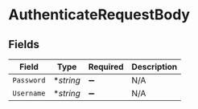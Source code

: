 # AuthenticateRequestBody


## Fields

| Field              | Type               | Required           | Description        |
| ------------------ | ------------------ | ------------------ | ------------------ |
| `Password`         | **string*          | :heavy_minus_sign: | N/A                |
| `Username`         | **string*          | :heavy_minus_sign: | N/A                |